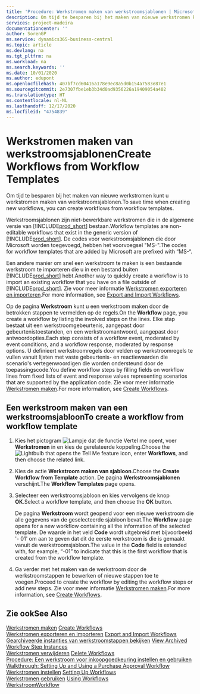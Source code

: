 ```yaml
---
title: 'Procedure: Werkstromen maken van werkstroomsjablonen | Microsoft Docs'
description: Om tijd te besparen bij het maken van nieuwe werkstromen kunt u werkstromen maken van werkstroomsjablonen.
services: project-madeira
documentationcenter: ''
author: SorenGP
ms.service: dynamics365-business-central
ms.topic: article
ms.devlang: na
ms.tgt_pltfrm: na
ms.workload: na
ms.search.keywords: ''
ms.date: 10/01/2020
ms.author: edupont
ms.openlocfilehash: 407bf7cd60416a178e9ec8a5d0b154a7583e87e1
ms.sourcegitcommit: 2e7307fbe1eb3b34d0ad9356226a19409054a402
ms.translationtype: HT
ms.contentlocale: nl-NL
ms.lasthandoff: 12/17/2020
ms.locfileid: "4754839"
---
```

# <a name="create-workflows-from-workflow-templates"></a><span data-ttu-id="d5cb0-103">Werkstromen maken van werkstroomsjablonen</span><span class="sxs-lookup"><span data-stu-id="d5cb0-103">Create Workflows from Workflow Templates</span></span>
<span data-ttu-id="d5cb0-104">Om tijd te besparen bij het maken van nieuwe werkstromen kunt u werkstromen maken van werkstroomsjablonen.</span><span class="sxs-lookup"><span data-stu-id="d5cb0-104">To save time when creating new workflows, you can create workflows from workflow templates.</span></span>  

 <span data-ttu-id="d5cb0-105">Werkstroomsjablonen zijn niet-bewerkbare werkstromen die in de algemene versie van [!INCLUDE[prod_short](includes/prod_short.md)] bestaan.</span><span class="sxs-lookup"><span data-stu-id="d5cb0-105">Workflow templates are non-editable workflows that exist in the generic version of [!INCLUDE[prod_short](includes/prod_short.md)].</span></span> <span data-ttu-id="d5cb0-106">De codes voor werkstroomsjablonen die door Microsoft worden toegevoegd, hebben het voorvoegsel "MS-".</span><span class="sxs-lookup"><span data-stu-id="d5cb0-106">The codes for workflow templates that are added by Microsoft are prefixed with “MS-“.</span></span>  

 <span data-ttu-id="d5cb0-107">Een andere manier om snel een werkstroom te maken is een bestaande werkstroom te importeren die u in een bestand buiten [!INCLUDE[prod_short](includes/prod_short.md)] hebt.</span><span class="sxs-lookup"><span data-stu-id="d5cb0-107">Another way to quickly create a workflow is to import an existing workflow that you have on a file outside of [!INCLUDE[prod_short](includes/prod_short.md)].</span></span> <span data-ttu-id="d5cb0-108">Zie voor meer informatie [Werkstromen exporteren en importeren](across-how-to-export-and-import-workflows.md).</span><span class="sxs-lookup"><span data-stu-id="d5cb0-108">For more information, see [Export and Import Workflows](across-how-to-export-and-import-workflows.md).</span></span>  

<span data-ttu-id="d5cb0-109">Op de pagina **Werkstroom** kunt u een werkstroom maken door de betrokken stappen te vermelden op de regels.</span><span class="sxs-lookup"><span data-stu-id="d5cb0-109">On the **Workflow** page, you create a workflow by listing the involved steps on the lines.</span></span> <span data-ttu-id="d5cb0-110">Elke stap bestaat uit een werkstroomgebeurtenis, aangepast door gebeurtenistoestanden, en een werkstroomantwoord, aangepast door antwoordopties.</span><span class="sxs-lookup"><span data-stu-id="d5cb0-110">Each step consists of a workflow event, moderated by event conditions, and a workflow response, moderated by response options.</span></span> <span data-ttu-id="d5cb0-111">U definieert werkstroomregels door velden op werkstroomregels te vullen vanuit lijsten met vaste gebeurtenis- en reactiewaarden die scenario's vertegenwoordigen die worden ondersteund door de toepassingscode.</span><span class="sxs-lookup"><span data-stu-id="d5cb0-111">You define workflow steps by filling fields on workflow lines from fixed lists of event and response values representing scenarios that are supported by the application code.</span></span> <span data-ttu-id="d5cb0-112">Zie voor meer informatie [Werkstromen maken](across-how-to-create-workflows.md).</span><span class="sxs-lookup"><span data-stu-id="d5cb0-112">For more information, see [Create Workflows](across-how-to-create-workflows.md).</span></span>  

## <a name="to-create-a-workflow-from-workflow-template"></a><span data-ttu-id="d5cb0-113">Een werkstroom maken van een werkstroomsjabloon</span><span class="sxs-lookup"><span data-stu-id="d5cb0-113">To create a workflow from workflow template</span></span>  
1.  <span data-ttu-id="d5cb0-114">Kies het pictogram ![Lampje dat de functie Vertel me opent](media/ui-search/search_small.png "Vertel me wat u wilt doen"), voer **Werkstromen** in en kies de gerelateerde koppeling.</span><span class="sxs-lookup"><span data-stu-id="d5cb0-114">Choose the ![Lightbulb that opens the Tell Me feature](media/ui-search/search_small.png "Tell me what you want to do") icon, enter **Workflows**, and then choose the related link.</span></span>  
2.  <span data-ttu-id="d5cb0-115">Kies de actie **Werkstroom maken van sjabloon**.</span><span class="sxs-lookup"><span data-stu-id="d5cb0-115">Choose the **Create Workflow from Template** action.</span></span> <span data-ttu-id="d5cb0-116">De pagina **Werkstroomsjablonen** verschijnt.</span><span class="sxs-lookup"><span data-stu-id="d5cb0-116">The **Workflow Templates** page opens.</span></span>  
3.  <span data-ttu-id="d5cb0-117">Selecteer een werkstroomsjabloon en kies vervolgens de knop **OK**.</span><span class="sxs-lookup"><span data-stu-id="d5cb0-117">Select a workflow template, and then choose the **OK** button.</span></span>  

     <span data-ttu-id="d5cb0-118">De pagina **Werkstroom** wordt geopend voor een nieuwe werkstroom die alle gegevens van de geselecteerde sjabloon bevat.</span><span class="sxs-lookup"><span data-stu-id="d5cb0-118">The **Workflow** page opens for a new workflow containing all the information of the selected template.</span></span> <span data-ttu-id="d5cb0-119">De waarde in het veld **Code** wordt uitgebreid met bijvoorbeeld '- 01' om aan te geven dat dit de eerste werkstroom is die is gemaakt vanuit de werkstroomsjabloon.</span><span class="sxs-lookup"><span data-stu-id="d5cb0-119">The value in the **Code** field is extended with, for example, “-01” to indicate that this is the first workflow that is created from the workflow template.</span></span>  
4.  <span data-ttu-id="d5cb0-120">Ga verder met het maken van de werkstroom door de werkstroomstappen te bewerken of nieuwe stappen toe te voegen.</span><span class="sxs-lookup"><span data-stu-id="d5cb0-120">Proceed to create the workflow by editing the workflow steps or add new steps.</span></span> <span data-ttu-id="d5cb0-121">Zie voor meer informatie [Werkstromen maken](across-how-to-create-workflows.md).</span><span class="sxs-lookup"><span data-stu-id="d5cb0-121">For more information, see [Create Workflows](across-how-to-create-workflows.md).</span></span>  

## <a name="see-also"></a><span data-ttu-id="d5cb0-122">Zie ook</span><span class="sxs-lookup"><span data-stu-id="d5cb0-122">See Also</span></span>  
 <span data-ttu-id="d5cb0-123">[Werkstromen maken](across-how-to-create-workflows.md) </span><span class="sxs-lookup"><span data-stu-id="d5cb0-123">[Create Workflows](across-how-to-create-workflows.md) </span></span>  
 <span data-ttu-id="d5cb0-124">[Werkstromen exporteren en importeren](across-how-to-export-and-import-workflows.md) </span><span class="sxs-lookup"><span data-stu-id="d5cb0-124">[Export and Import Workflows](across-how-to-export-and-import-workflows.md) </span></span>  
 <span data-ttu-id="d5cb0-125">[Gearchiveerde instanties van werkstroomstappen bekijken](across-how-to-view-archived-workflow-step-instances.md) </span><span class="sxs-lookup"><span data-stu-id="d5cb0-125">[View Archived Workflow Step Instances](across-how-to-view-archived-workflow-step-instances.md) </span></span>  
 <span data-ttu-id="d5cb0-126">[Werkstromen verwijderen](across-how-to-delete-workflows.md) </span><span class="sxs-lookup"><span data-stu-id="d5cb0-126">[Delete Workflows](across-how-to-delete-workflows.md) </span></span>  
 <span data-ttu-id="d5cb0-127">[Procedure: Een werkstroom voor inkoopgoedkeuring instellen en gebruiken](walkthrough-setting-up-and-using-a-purchase-approval-workflow.md) </span><span class="sxs-lookup"><span data-stu-id="d5cb0-127">[Walkthrough: Setting Up and Using a Purchase Approval Workflow](walkthrough-setting-up-and-using-a-purchase-approval-workflow.md) </span></span>  
 <span data-ttu-id="d5cb0-128">[Werkstromen instellen](across-set-up-workflows.md) </span><span class="sxs-lookup"><span data-stu-id="d5cb0-128">[Setting Up Workflows](across-set-up-workflows.md) </span></span>  
 <span data-ttu-id="d5cb0-129">[Werkstromen gebruiken](across-use-workflows.md) </span><span class="sxs-lookup"><span data-stu-id="d5cb0-129">[Using Workflows](across-use-workflows.md) </span></span>  
 [<span data-ttu-id="d5cb0-130">Werkstroom</span><span class="sxs-lookup"><span data-stu-id="d5cb0-130">Workflow</span></span>](across-workflow.md)   
